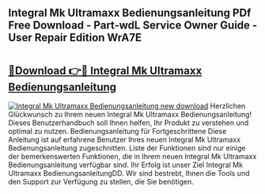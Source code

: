 ## Integral Mk Ultramaxx Bedienungsanleitung PDf Free Download - Part-wdL Service Owner Guide - User Repair Edition WrA7E

# <h2><a href="http://df5u7qg.blite.top/?on=Integral+Mk+Ultramaxx+Bedienungsanleitung">🔗Download 👉🔴 Integral Mk Ultramaxx Bedienungsanleitung</a></h2>

[![Integral Mk Ultramaxx Bedienungsanleitung new download](https://i.imgur.com/lujVjoI.png)](http://df5u7qg.blite.top/?on=Integral+Mk+Ultramaxx+Bedienungsanleitung)
Herzlichen Glückwunsch zu Ihrem neuen Integral Mk Ultramaxx Bedienungsanleitung! Dieses Benutzerhandbuch soll Ihnen helfen, Ihr Produkt zu verstehen und optimal zu nutzen. Bedienungsanleitung für Fortgeschrittene Diese Anleitung ist auf erfahrene Benutzer Ihres neuen Integral Mk Ultramaxx Bedienungsanleitung zugeschnitten. Liste der Funktionen sind nur einige der bemerkenswerten Funktionen, die in Ihrem neuen Integral Mk Ultramaxx Bedienungsanleitung verfügbar sind. Ihr Erfolg ist unser Ziel Integral Mk Ultramaxx BedienungsanleitungDD. Wir sind bestrebt, Ihnen die Tools und den Support zur Verfügung zu stellen, die Sie benötigen.
